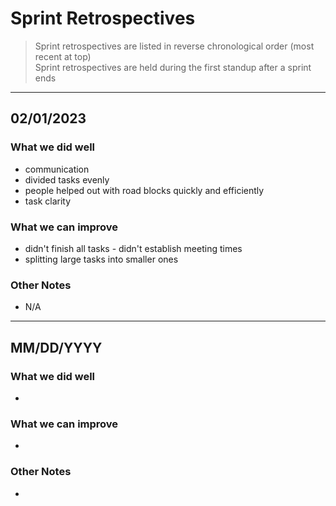 # Sprint Retrospectives
> Sprint retrospectives are listed in reverse chronological order
> (most recent at top)  
> Sprint retrospectives are held during the first standup after a sprint ends  
---
## 02/01/2023
### What we did well
* communication
* divided tasks evenly
* people helped out with road blocks quickly and efficiently
* task clarity
### What we can improve
* didn't finish all tasks - didn't establish meeting times
* splitting large tasks into smaller ones
### Other Notes
* N/A
---
## MM/DD/YYYY
### What we did well
* 
### What we can improve
* 
### Other Notes
* 